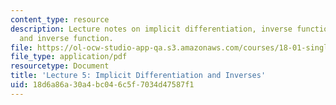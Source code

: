 ```yaml
---
content_type: resource
description: Lecture notes on implicit differentiation, inverse functions, and graphing
  and inverse function.
file: https://ol-ocw-studio-app-qa.s3.amazonaws.com/courses/18-01-single-variable-calculus-fall-2006/18d6a86a30a4bc046c5f7034d47587f1_lec5.pdf
file_type: application/pdf
resourcetype: Document
title: 'Lecture 5: Implicit Differentiation and Inverses'
uid: 18d6a86a-30a4-bc04-6c5f-7034d47587f1
---
```

